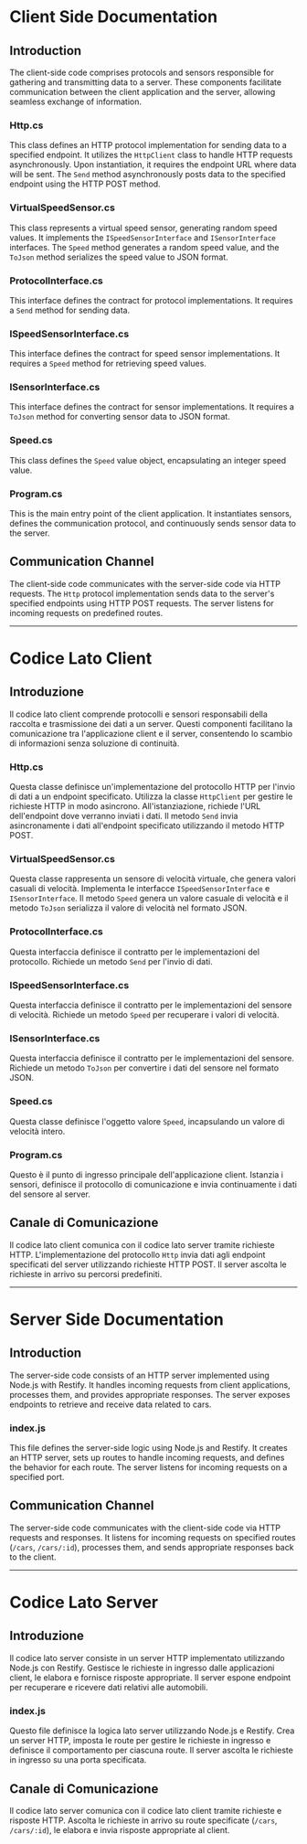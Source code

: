 # Client Side Documentation

## Introduction
The client-side code comprises protocols and sensors responsible for gathering and transmitting data to a server. These components facilitate communication between the client application and the server, allowing seamless exchange of information.

### Http.cs
This class defines an HTTP protocol implementation for sending data to a specified endpoint. It utilizes the `HttpClient` class to handle HTTP requests asynchronously. Upon instantiation, it requires the endpoint URL where data will be sent. The `Send` method asynchronously posts data to the specified endpoint using the HTTP POST method.

### VirtualSpeedSensor.cs
This class represents a virtual speed sensor, generating random speed values. It implements the `ISpeedSensorInterface` and `ISensorInterface` interfaces. The `Speed` method generates a random speed value, and the `ToJson` method serializes the speed value to JSON format.

### ProtocolInterface.cs
This interface defines the contract for protocol implementations. It requires a `Send` method for sending data.

### ISpeedSensorInterface.cs
This interface defines the contract for speed sensor implementations. It requires a `Speed` method for retrieving speed values.

### ISensorInterface.cs
This interface defines the contract for sensor implementations. It requires a `ToJson` method for converting sensor data to JSON format.

### Speed.cs
This class defines the `Speed` value object, encapsulating an integer speed value.

### Program.cs
This is the main entry point of the client application. It instantiates sensors, defines the communication protocol, and continuously sends sensor data to the server.

## Communication Channel
The client-side code communicates with the server-side code via HTTP requests. The `Http` protocol implementation sends data to the server's specified endpoints using HTTP POST requests. The server listens for incoming requests on predefined routes.

---

# Codice Lato Client

## Introduzione
Il codice lato client comprende protocolli e sensori responsabili della raccolta e trasmissione dei dati a un server. Questi componenti facilitano la comunicazione tra l'applicazione client e il server, consentendo lo scambio di informazioni senza soluzione di continuità.

### Http.cs
Questa classe definisce un'implementazione del protocollo HTTP per l'invio di dati a un endpoint specificato. Utilizza la classe `HttpClient` per gestire le richieste HTTP in modo asincrono. All'istanziazione, richiede l'URL dell'endpoint dove verranno inviati i dati. Il metodo `Send` invia asincronamente i dati all'endpoint specificato utilizzando il metodo HTTP POST.

### VirtualSpeedSensor.cs
Questa classe rappresenta un sensore di velocità virtuale, che genera valori casuali di velocità. Implementa le interfacce `ISpeedSensorInterface` e `ISensorInterface`. Il metodo `Speed` genera un valore casuale di velocità e il metodo `ToJson` serializza il valore di velocità nel formato JSON.

### ProtocolInterface.cs
Questa interfaccia definisce il contratto per le implementazioni del protocollo. Richiede un metodo `Send` per l'invio di dati.

### ISpeedSensorInterface.cs
Questa interfaccia definisce il contratto per le implementazioni del sensore di velocità. Richiede un metodo `Speed` per recuperare i valori di velocità.

### ISensorInterface.cs
Questa interfaccia definisce il contratto per le implementazioni del sensore. Richiede un metodo `ToJson` per convertire i dati del sensore nel formato JSON.

### Speed.cs
Questa classe definisce l'oggetto valore `Speed`, incapsulando un valore di velocità intero.

### Program.cs
Questo è il punto di ingresso principale dell'applicazione client. Istanzia i sensori, definisce il protocollo di comunicazione e invia continuamente i dati del sensore al server.

## Canale di Comunicazione
Il codice lato client comunica con il codice lato server tramite richieste HTTP. L'implementazione del protocollo `Http` invia dati agli endpoint specificati del server utilizzando richieste HTTP POST. Il server ascolta le richieste in arrivo su percorsi predefiniti. 

---

# Server Side Documentation

## Introduction
The server-side code consists of an HTTP server implemented using Node.js with Restify. It handles incoming requests from client applications, processes them, and provides appropriate responses. The server exposes endpoints to retrieve and receive data related to cars.

### index.js
This file defines the server-side logic using Node.js and Restify. It creates an HTTP server, sets up routes to handle incoming requests, and defines the behavior for each route. The server listens for incoming requests on a specified port.

## Communication Channel
The server-side code communicates with the client-side code via HTTP requests and responses. It listens for incoming requests on specified routes (`/cars`, `/cars/:id`), processes them, and sends appropriate responses back to the client.

---

# Codice Lato Server

## Introduzione
Il codice lato server consiste in un server HTTP implementato utilizzando Node.js con Restify. Gestisce le richieste in ingresso dalle applicazioni client, le elabora e fornisce risposte appropriate. Il server espone endpoint per recuperare e ricevere dati relativi alle automobili.

### index.js
Questo file definisce la logica lato server utilizzando Node.js e Restify. Crea un server HTTP, imposta le route per gestire le richieste in ingresso e definisce il comportamento per ciascuna route. Il server ascolta le richieste in ingresso su una porta specificata.

## Canale di Comunicazione
Il codice lato server comunica con il codice lato client tramite richieste e risposte HTTP. Ascolta le richieste in arrivo su route specificate (`/cars`, `/cars/:id`), le elabora e invia risposte appropriate al client.
